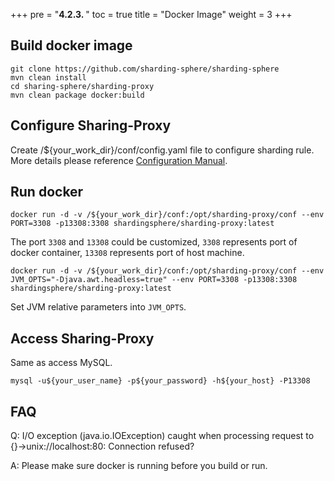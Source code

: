 +++
pre = "<b>4.2.3. </b>"
toc = true
title = "Docker Image"
weight = 3
+++

## Build docker image

``` 
git clone https://github.com/sharding-sphere/sharding-sphere
mvn clean install
cd sharing-sphere/sharding-proxy
mvn clean package docker:build
```

## Configure Sharing-Proxy

Create /${your_work_dir}/conf/config.yaml file to configure sharding rule. More details please reference [Configuration Manual](/en/manual/sharding-proxy/configuration/).

## Run docker

```
docker run -d -v /${your_work_dir}/conf:/opt/sharding-proxy/conf --env PORT=3308 -p13308:3308 shardingsphere/sharding-proxy:latest
```

The port `3308` and `13308` could be customized, `3308` represents port of docker container, `13308` represents port of host machine.

```
docker run -d -v /${your_work_dir}/conf:/opt/sharding-proxy/conf --env JVM_OPTS="-Djava.awt.headless=true" --env PORT=3308 -p13308:3308 shardingsphere/sharding-proxy:latest
```

Set JVM relative parameters into `JVM_OPTS`.

## Access Sharing-Proxy

Same as access MySQL.

```
mysql -u${your_user_name} -p${your_password} -h${your_host} -P13308
```

## FAQ

Q: I/O exception (java.io.IOException) caught when processing request to {}->unix://localhost:80: Connection refused?

A: Please make sure docker is running before you build or run.

